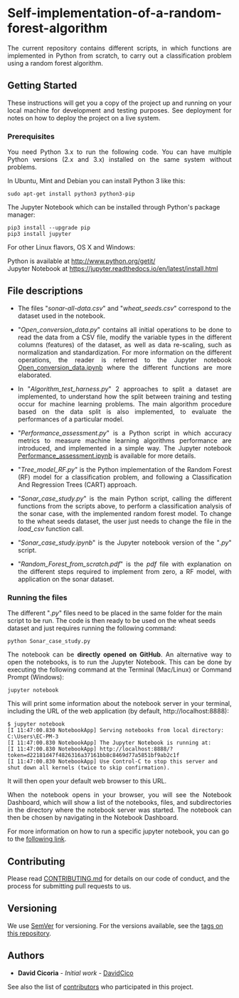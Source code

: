 # Self-implementation-of-a-random-forest-algorithm
<p align="justify">The current repository contains different scripts, in which functions are implemented in Python from scratch, to carry out a classification problem using a random forest algorithm.</p>

## Getting Started

<p align="justify">These instructions will get you a copy of the project up and running on your local machine for development and testing purposes. See deployment for notes on how to deploy the project on a live system.</p>

### Prerequisites

<p align="justify">You need Python 3.x to run the following code.  You can have multiple Python versions (2.x and 3.x) installed on the same system without problems.</p>

In Ubuntu, Mint and Debian you can install Python 3 like this:

    sudo apt-get install python3 python3-pip
    
The Jupyter Notebook which can be installed through Python's package manager:

    pip3 install --upgrade pip
    pip3 install jupyter

For other Linux flavors, OS X and Windows: 

Python is available at http://www.python.org/getit/    
Jupyter Notebook at https://jupyter.readthedocs.io/en/latest/install.html

## File descriptions
<ul>
    
<li>The files "<em>sonar-all-data.csv</em>" and "<em>wheat_seeds.csv</em>" correspond to the dataset used in the notebook.</li>
    
<li><p align="justify">"<em>Open_conversion_data.py</em>" contains all initial operations to be done to read the data from a CSV file, modify the variable types in the different columns (features) of the dataset, as well as data re-scaling, such as normalization and standardization. For more information on the different operations, the reader is referred to the Jupyter notebook <a href="https://github.com/DavidCico/Simple-functions-for-starting-machine-learning-with-Python/blob/master/Open_conversion_data.ipynb">Open_conversion_data.ipynb</a> where the different functions are more elaborated.</p></li>
    
<li><p align="justify">In "<em>Algorithm_test_harness.py</em>" 2 approaches to split a dataset are implemented, to understand how the split between training and testing occur for machine learning problems. The main algorithm procedure based on the data split is also implemented, to evaluate the performances of a particular model.</p></li>

<li><p align="justify">"<em>Performance_assessment.py</em>" is a Python script in which accuracy metrics to measure machine learning algorithms performance are introduced, and implemented in a simple way. The Jupyter notebook <a href="https://github.com/DavidCico/Simple-functions-for-starting-machine-learning-with-Python/blob/master/Performance_assessment.ipynb">Performance_assessment.ipynb</a> is available for more details.</p></li>

<li><p align="justify">"<em>Tree_model_RF.py</em>" is the Python implementation of the Random Forest (RF) model for a classification problem, and following a Classification And Regression Trees (CART) approach.</p></li>

<li><p align="justify">"<em>Sonar_case_study.py</em>" is the main Python script, calling the different functions from the scripts above, to perform a classification analysis of the sonar case, with the implemented random forest model. To change to the wheat seeds dataset, the user just needs to change the file in the <em>load_csv</em> function call.</p></li>

<li><p align="justify">"<em>Sonar_case_study.ipynb</em>" is the Jupyter notebook version of the "<em>.py</em>" script.</p></li>

<li><p align="justify">"<em>Random_Forest_from_scratch.pdf</em>" is the <i>pdf</i> file with explanation on the different steps required to implement from zero, a RF model, with application on the sonar dataset.</p> 
</ul>

### Running the files

The different "<em>.py</em>" files need to be placed in the same folder for the main script to be run. The code is then ready to be used on the wheat seeds dataset and just requires running the following command:

    python Sonar_case_study.py

<p align="justify">The notebook can be <b>directly opened on GitHub</b>. An alternative way to open the notebooks, is to run the Jupyter Notebook. This can be done by executing the following command at the Terminal (Mac/Linux) or Command Prompt (Windows):</p>

    jupyter notebook

<p align="justify">This will print some information about the notebook server in your terminal, including the URL of the web application (by default, http://localhost:8888):</p>

    $ jupyter notebook
    [I 11:47:00.830 NotebookApp] Serving notebooks from local directory: C:\Users\EC-PM-3
    [I 11:47:00.830 NotebookApp] The Jupyter Notebook is running at:
    [I 11:47:00.830 NotebookApp] http://localhost:8888/?token=d22181d47f4826316a37161bb8c8469d77a5851bf9ab2c1f
    [I 11:47:00.830 NotebookApp] Use Control-C to stop this server and shut down all kernels (twice to skip confirmation).

It will then open your default web browser to this URL.

<p align="justify">When the notebook opens in your browser, you will see the Notebook Dashboard, which will show a list of the notebooks, files, and subdirectories in the directory where the notebook server was started. The notebook can then be chosen by navigating in the Notebook Dashboard.</p>

For more information on how to run a specific jupyter notebook, you can go to the <a href="https://jupyter.readthedocs.io/en/latest/running.html#running">following link</a>.
## Contributing

Please read [CONTRIBUTING.md](https://github.com/DavidCico/Study-of-buy-and-hold-investment/blob/master/CONTRIBUTING.md) for details on our code of conduct, and the process for submitting pull requests to us.

## Versioning

We use [SemVer](http://semver.org/) for versioning. For the versions available, see the [tags on this repository](https://github.com/your/project/tags). 

## Authors

* **David Cicoria** - *Initial work* - [DavidCico](https://github.com/DavidCico)

See also the list of [contributors](https://github.com/DavidCico/Study-of-buy-and-hold-investment/graphs/contributors) who participated in this project.
